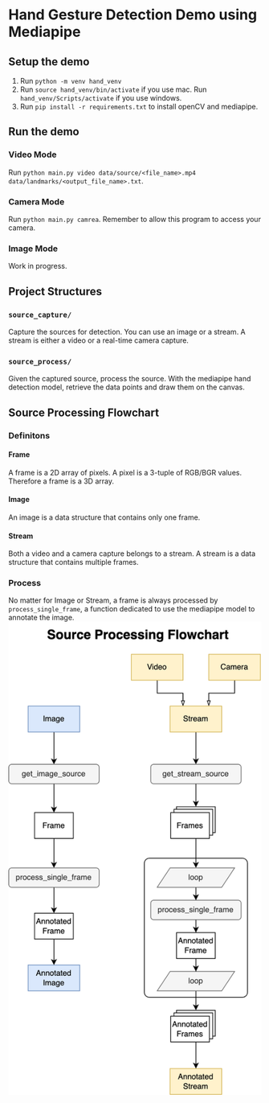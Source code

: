 
# Hand Gesture Detection Demo using Mediapipe

## Setup the demo

1. Run `python -m venv hand_venv`
2. Run `source hand_venv/bin/activate` if you use mac. Run `hand_venv/Scripts/activate` if you use windows.
3. Run `pip install -r requirements.txt` to install openCV and mediapipe.

## Run the demo
### Video Mode
Run `python main.py video data/source/<file_name>.mp4 data/landmarks/<output_file_name>.txt`. 

### Camera Mode
Run `python main.py camrea`. Remember to allow this program to access your camera.

### Image Mode
Work in progress.

## Project Structures
### `source_capture/`
Capture the sources for detection. You can use an image or a stream. A stream is either a video or a real-time camera capture.

### `source_process/`
Given the captured source, process the source. With the mediapipe hand detection model, retrieve the data points and draw them on the canvas.

## Source Processing Flowchart
### Definitons
#### Frame
A frame is a 2D array of pixels. A pixel is a 3-tuple of RGB/BGR values.
Therefore a frame is a 3D array.

#### Image
An image is a data structure that contains only one frame.

#### Stream
Both a video and a camera capture belongs to a stream.
A stream is a data structure that contains multiple frames.

### Process
No matter for Image or Stream, a frame is always processed by `process_single_frame`, a function
dedicated to use the mediapipe model to annotate the image.
![](./docs/source_process_flowchart.png)